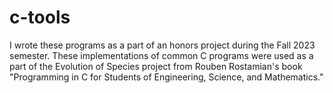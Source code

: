 # c-tools

I wrote these programs as a part of an honors project during the Fall 2023 semester. These implementations of common C programs were used as a part of the Evolution of Species project from Rouben Rostamian's book "Programming in C for Students of Engineering, Science, and Mathematics."
